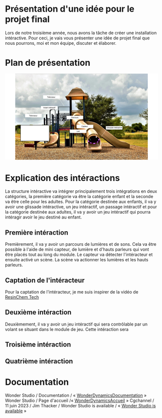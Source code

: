 # Présentation d'une idée pour le projet final

Lors de notre troisième année, nous avons la tâche de créer une installation intéractive. Pour ceci, je vais vous présenter une idée de projet final que nous pourrons, moi et mon équipe, discuter et élaborer.

# Plan de présentation 
![plan_interactif](assets/plan_interactif.png)

# Explication des intéractions
La structure intéractive va intégrer principalement trois intégrations en deux catégories, la première catégorie va être la catégorie enfant et la seconde va être celle pour les adultes. Pour la catégorie destinée aux enfants, il va y avoir une glissade intéractive, un jeu intéractif, un passage intéractif et pour la catégorie destinée aux adultes, il va y avoir un jeu intéractif qui pourra intéragir avoir le jeu destiné au enfant.

## Première intéraction
Premièrement, il va y avoir un parcours de lumières et de sons. Cela va être possible à l'aide de mini capteur, de lumière et d'hauts parleurs qui vont être placés tout au long du module. Le capteur va détecter l'intéracteur et ensuite activé un scène. La scène va actionner les lumières et les hauts parleurs. 

## Captation de l'intéracteur
Pour la captation de l'intéracteur, je me suis inspirer de la vidéo de [ResinChem Tech](https://www.youtube.com/watch?v=Y29Y0iTLggg)
## Deuxième intéraction
Deuxièmement, il va y avoir un jeu intéractif qui sera contrôlable par un volant se situant dans le module de jeu. Cette intéraction sera
## Troisième intéraction

## Quatrième intéraction



# Documentation

Wonder Studio / Documentation / « [WonderDynamicsDocumentation](https://help.wonderdynamics.com/intro-to-wonder-studio/introduction) »
Wonder Studio / Page d'accueil /« [WonderDynamicsAccueil](https://wonderdynamics.com/) »
Cgchannel / 11 juin 2023 / Jim Thacker / Wonder Studio is available / « [Wonder Studio is available](https://www.cgchannel.com/2023/07/wonder-studio-is-now-available/) »
